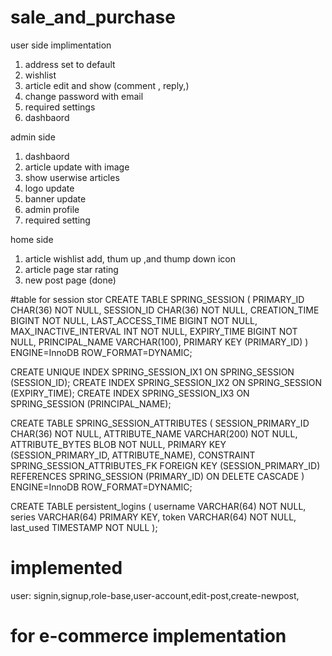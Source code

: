 # sale_and_purchase

user side implimentation
1. address set to default 
2. wishlist 
3. article edit and show (comment , reply,)
4. change password with email 
5. required settings 
6. dashbaord 

admin side 
1. dashbaord 
2. article update with image
3. show userwise articles
4. logo update
5. banner update
6. admin profile
7. required setting 

home side
1. article wishlist add, thum up ,and thump down icon 
2. article page star rating 
3.  new post page (done)

#table for session stor
CREATE TABLE SPRING_SESSION (
    PRIMARY_ID CHAR(36) NOT NULL,
    SESSION_ID CHAR(36) NOT NULL,
    CREATION_TIME BIGINT NOT NULL,
    LAST_ACCESS_TIME BIGINT NOT NULL,
    MAX_INACTIVE_INTERVAL INT NOT NULL,
    EXPIRY_TIME BIGINT NOT NULL,
    PRINCIPAL_NAME VARCHAR(100),
    PRIMARY KEY (PRIMARY_ID)
) ENGINE=InnoDB ROW_FORMAT=DYNAMIC;

CREATE UNIQUE INDEX SPRING_SESSION_IX1 ON SPRING_SESSION (SESSION_ID);
CREATE INDEX SPRING_SESSION_IX2 ON SPRING_SESSION (EXPIRY_TIME);
CREATE INDEX SPRING_SESSION_IX3 ON SPRING_SESSION (PRINCIPAL_NAME);

CREATE TABLE SPRING_SESSION_ATTRIBUTES (
    SESSION_PRIMARY_ID CHAR(36) NOT NULL,
    ATTRIBUTE_NAME VARCHAR(200) NOT NULL,
    ATTRIBUTE_BYTES BLOB NOT NULL,
    PRIMARY KEY (SESSION_PRIMARY_ID, ATTRIBUTE_NAME),
    CONSTRAINT SPRING_SESSION_ATTRIBUTES_FK FOREIGN KEY (SESSION_PRIMARY_ID) REFERENCES SPRING_SESSION (PRIMARY_ID) ON DELETE CASCADE
) ENGINE=InnoDB ROW_FORMAT=DYNAMIC;

CREATE TABLE persistent_logins (
    username VARCHAR(64) NOT NULL,
    series VARCHAR(64) PRIMARY KEY,
    token VARCHAR(64) NOT NULL,
    last_used TIMESTAMP NOT NULL
);


# implemented 
user: signin,signup,role-base,user-account,edit-post,create-newpost,









# for e-commerce implementation